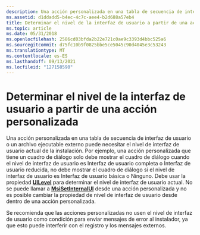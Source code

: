 ```yaml
---
description: Una acción personalizada en una tabla de secuencia de interfaz de usuario o un archivo ejecutable externo puede necesitar el nivel de interfaz de usuario actual de la instalación.
ms.assetid: d1ddadd5-b4ec-4c7c-aee4-b2d688a57eb4
title: Determinar el nivel de la interfaz de usuario a partir de una acción personalizada
ms.topic: article
ms.date: 05/31/2018
ms.openlocfilehash: 2586cd03bfda2b22e721c0ae9c3393d4bbc525a6
ms.sourcegitcommit: d75fc10b9f0825bbe5ce5045c90d4045e3c53243
ms.translationtype: MT
ms.contentlocale: es-ES
ms.lasthandoff: 09/13/2021
ms.locfileid: "127158590"
---
```

# <a name="determining-ui-level-from-a-custom-action"></a>Determinar el nivel de la interfaz de usuario a partir de una acción personalizada

Una acción personalizada en una tabla de secuencia de interfaz de usuario o un archivo ejecutable externo puede necesitar el nivel de interfaz de usuario actual de la instalación. Por ejemplo, una acción personalizada que tiene un cuadro de diálogo solo debe mostrar el cuadro de diálogo cuando el nivel de interfaz de usuario es Interfaz de usuario completa o Interfaz de usuario reducida, no debe mostrar el cuadro de diálogo si el nivel de interfaz de usuario es Interfaz de usuario básica o Ninguno. Debe usar la propiedad [**UILevel**](uilevel.md) para determinar el nivel de interfaz de usuario actual. No se puede llamar a [**MsiSetInternalUI**](/windows/desktop/api/Msi/nf-msi-msisetinternalui) desde una acción personalizada y no es posible cambiar la propiedad de nivel de interfaz de usuario desde dentro de una acción personalizada.

Se recomienda que las acciones personalizadas no usen el nivel de interfaz de usuario como condición para enviar mensajes de error al instalador, ya que esto puede interferir con el registro y los mensajes externos.

 

 



